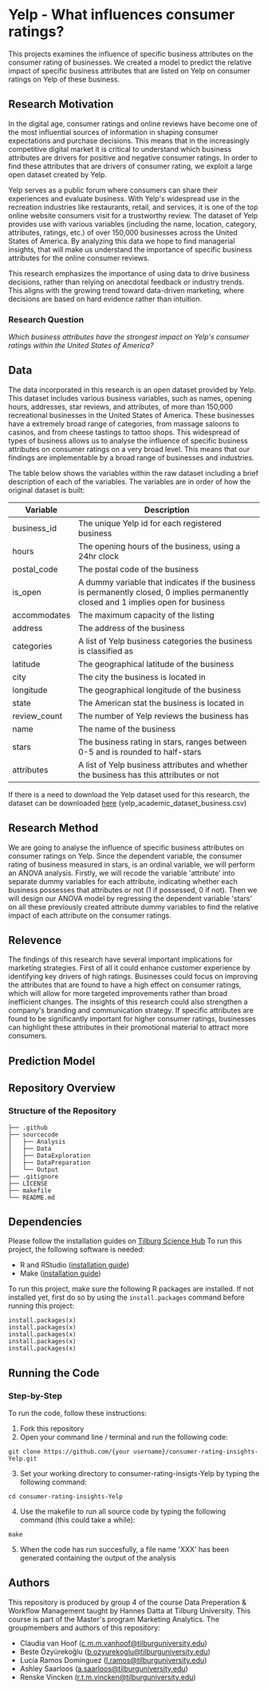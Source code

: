 # Yelp - What influences consumer ratings?
This projects examines the influence of specific business attributes on the consumer rating of businesses. We created a model to predict the relative impact of specific business attributes that are listed on Yelp on consumer ratings on Yelp of these business. 

## Research Motivation
In the digital age, consumer ratings and online reviews have become one of the most influential sources of information in shaping consumer expectations and purchase decisions. This means that in the increasingly competitive digital market it is critical to understand which business attributes are drivers for positive and negative consumer ratings. In order to find these attributes that are drivers of consumer rating, we exploit a large open dataset created by Yelp.

Yelp serves as a public forum where consumers can share their experiences and evaluate business. With Yelp's widespread use in the recreation industries like restaurants, retail, and services, it is one of the top online website consumers visit for a trustworthy review. The dataset of Yelp provides use with various variables (including the name, location, category, attributes, ratings, etc.) of over 150,000 businesses across the United States of America. By analyzing this data we hope to find managerial insights, that will make us understand the importance of specific business attributes for the online consumer reviews.

This research emphasizes the importance of using data to drive business decisions, rather than relying on anecdotal feedback or industry trends. This aligns with the growing trend toward data-driven marketing, where decisions are based on hard evidence rather than intuition.

### Research Question
*Which business attributes have the strongest impact on Yelp's consumer ratings within the United States of America?*

## Data
The data incorporated in this research is an open dataset provided by Yelp. This dataset includes various business variables, such as names, opening hours, addresses, star reviews, and attributes, of more than 150,000 recreational businesses in the United States of America. These businesses have a extremely broad range of categories, from massage saloons to casinos, and from cheese tastings to tattoo shops. This widespread of types of business allows us to analyse the influence of specific business attributes on consumer ratings on a very broad level. This means that our findings are implementable by a broad range of businesses and industries.

The table below shows the variables within the raw dataset including a brief description of each of the variables. The variables are in order of how the original dataset is built:

|Variable                        |Description                                                                                     |
|--------------------------------|------------------------------------------------------------------------------------------------|
|business_id                      |The unique Yelp id for each registered business                                               |
|hours                            |The opening hours of the business, using a 24hr clock                                         |
|postal_code                   |The postal code of the business                                                                 |
|is_open                       |A dummy variable that indicates if the business is permanently closed, 0 implies permanently closed and 1 implies open for business           |
|accommodates                    |The maximum capacity of the listing                                                            |
|address                     |The address of the business                                                                        |
|categories                   |A list of Yelp business categories the business is classified as                                  |
|latitude                    |The geographical latitude of the business                                                         |
|city                        |The city the business is located in                                                                |
|longitude                   |The geographical longitude of the business                                                         |
|state                       |The American stat the business is located in                                                      |
|review_count               |The number of Yelp reviews the business has                                                       |
|name                        |The name of the business                                                                          |
|stars                        |The business rating in stars, ranges between 0-5 and is rounded to half-stars                |   
|attributes                    |A list of Yelp business attributes and whether the business has this attributes or not        |   

If there is a need to download the Yelp dataset used for this research, the dataset can be downloaded [here](https://drive.google.com/drive/folders/1ioJVCsr5pJ5tAa2dPJ9yxIvL6rYmDSl1?usp=sharing) (yelp_academic_dataset_business.csv)

## Research Method
We are going to analyse the influence of specific business attributes on consumer ratings on Yelp. Since the dependent variable, the consumer rating of business measured in stars, is an ordinal variable, we will perform an ANOVA analysis. Firstly, we will recode the variable 'attribute' into separate dummy variables for each attribute, indicating whether each business possesses that attributes or not (1 if possessed, 0 if not). Then we will design our ANOVA model by regressing the dependent variable 'stars' on all these previously created attribute dummy variables to find the relative impact of each attribute on the consumer ratings.

## Relevence
The findings of this research have several important implications for marketing strategies. First of all it could enhance customer experience by identifying key drivers of high ratings. Businesses could focus on improving the attributes that are found to have a high effect on consumer ratings, which will allow for more targeted improvements rather than broad inefficient changes. The insights of this research could also strengthen a company's branding and communication strategy. If specific attributes are found to be significantly important for higher consumer ratings, businesses can highlight these attributes in their promotional material to attract more consumers.

## Prediction Model

## Repository Overview

### Structure of the Repository

```
├── .github
├── sourcecode
│   ├── Analysis
│   ├── Data
│   ├── DataExploration
│   ├── DataPreparation
│   └── Output
├── .gitignore
├── LICENSE
├── makefile
└── README.md
```

## Dependencies

Please follow the installation guides on [Tilburg Science Hub](http://tilburgsciencehub.com/)
To run this project, the following software is needed:

- R and RStudio ([installation guide](https://tilburgsciencehub.com/topics/computer-setup/software-installation/rstudio/r/))
- Make ([installation guide](https://tilburgsciencehub.com/topics/automation/automation-tools/makefiles/make/))

To run this project, make sure the following R packages are installed. If not installed yet, first do so by using the ```install.packages``` command before running this project:

```
install.packages(x)
install.packages(x)
install.packages(x)
install.packages(x)
install.packages(x)
```

## Running the Code

### Step-by-Step

To run the code, follow these instructions:

1. Fork this repository
2. Open your command line / terminal and run the following code:
```
git clone https://github.com/{your username}/consumer-rating-insights-Yelp.git
```
3. Set your working directory to consumer-rating-insigts-Yelp by typing the following command:
```
cd consumer-rating-insights-Yelp
```
4. Use the makefile to run all source code by typing the following command (this could take a while):
```
make
```
5. When the code has run succesfully, a file name 'XXX' has been generated containing the output of the analysis

## Authors
This repository is produced by group 4 of the course Data Preperation & Workflow Management taught by Hannes Datta at Tilburg University. This course is part of the Master's program Marketing Analytics. The groupmembers and authors of this repository:
- Claudia van Hoof ([c.m.m.vanhoof@tilburguniversity.edu](mailto:c.m.m.vanhoof@tilburguniversity.edu))
- Beste Özyürekoğlu ([b.ozyurekoglu@tilburguniversity.edu](mailto:b.ozyurekoglu@tilburguniversity.edu))
- Lucía Ramos Dominguez ([l.ramos@tilburguniversity.edu](mailto:l.ramos@tilburguniversity.edu))
- Ashley Saarloos ([a.saarloos@tilburguniversity.edu](mailto:a.saarloos@tilburguniversity.edu))
- Renske Vincken ([r.t.m.vincken@tilburguniversity.edu](mailto:r.t.m.vincken@tilburguniversity.edu))